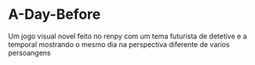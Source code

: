 # A-Day-Before
Um jogo visual novel feito no renpy com um tema futurista de detetive e a temporal mostrando o mesmo dia na perspectiva diferente de varios persoangens
